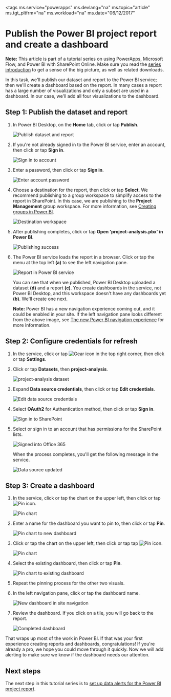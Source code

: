 <properties
	pageTitle="Publish the Power BI project report and create a dashboard | Microsoft PowerApps"
	description="In this task, we'll publish our dataset and report to the Power BI service; then we'll create a dashboard based on the report."
	services=""
	suite="powerapps"
	documentationCenter="na"
	authors="mgblythe"
	manager="anneta"
	editor=""
	tags=""/>
<tags
	ms.service="powerapps"
	ms.devlang="na"
	ms.topic="article"
	ms.tgt_pltfrm="na"
	ms.workload="na"
	ms.date="06/12/2017"

# Publish the Power BI project report and create a dashboard

**Note:** This article is part of a tutorial series on using PowerApps, Microsoft Flow, and Power BI with SharePoint Online. Make sure you read the [series introduction](sharepoint-scenario-intro.md) to get a sense of the big picture, as well as related downloads.

In this task, we'll publish our dataset and report to the Power BI service; then we'll create a dashboard based on the report. In many cases a report has a large number of visualizations and only a subset are used in a dashboard. In our case, we'll add all four visualizations to the dashboard.

## Step 1: Publish the dataset and report

1. In Power BI Desktop, on the **Home** tab, click or tap **Publish**.

    ![Publish dataset and report](./media/sharepoint-scenario-publish-report/06-01-01-publish.png)

2. If you're not already signed in to the Power BI service, enter an account, then click or tap **Sign in**.

    ![Sign in to account](./media/sharepoint-scenario-publish-report/06-01-02-account.png)

3. Enter a password, then click or tap **Sign in**.

    ![Enter account password](./media/sharepoint-scenario-publish-report/06-01-03-password.png)

4. Choose a destination for the report, then click or tap **Select**. We recommend publishing to a group workspace to simplify access to the report in SharePoint. In this case, we are publishing to the **Project Management** group workspace. For more information, see [Creating groups in Power BI](https://powerbi.microsoft.com/documentation/powerbi-service-create-a-group-in-power-bi).

    ![Destination workspace](./media/sharepoint-scenario-publish-report/06-01-04-workspace.png)

5. After publishing completes, click or tap **Open 'project-analysis.pbx' in Power BI**.

    ![Publishing success](./media/sharepoint-scenario-publish-report/06-01-05-open-report.png)

6. The Power BI service loads the report in a browser. Click or tap the menu at the top left **(a)** to see the left navigation pane.

    ![Report in Power BI service](./media/sharepoint-scenario-publish-report/06-01-06-service-report.png)

    You can see that when we published, Power BI Desktop uploaded a dataset **(d)** and a report **(c)**. You create dashboards in the service, not Power BI Desktop, and this workspace doesn't have any dashboards yet **(b)**. We'll create one next.

    **Note:** Power BI has a new navigation experience coming out, and it could be enabled in your site. If the left navigation pane looks different from the above image, see [The new Power BI navigation experience](https://powerbi.microsoft.com/documentation/powerbi-service-the-new-power-bi-experience) for more information.

## Step 2: Configure credentials for refresh

1. In the service, click or tap ![Gear icon](./media/sharepoint-scenario-publish-report/icon-gear.png) in the top right corner, then click or tap **Settings**.

2. Click or tap **Datasets**, then **project-analysis**.

    ![project-analysis dataset](./media/sharepoint-scenario-publish-report/06-01-07-dataset.png)

3. Expand **Data source credentials**, then click or tap **Edit credentials**.

    ![Edit data source credentials](./media/sharepoint-scenario-publish-report/06-01-08-credentials.png)

4. Select **OAuth2** for Authentication method, then click or tap **Sign in**.

    ![Sign in to SharePoint](./media/sharepoint-scenario-publish-report/06-01-09-sign-in.png)

5. Select or sign in to an account that has permissions for the SharePoint lists.

    ![Signed into Office 365](./media/sharepoint-scenario-publish-report/06-01-10-account.png)

    When the process completes, you'll get the following message in the service.

    ![Data source updated](./media/sharepoint-scenario-publish-report/06-01-11-updated.png)

## Step 3: Create a dashboard

1. In the service, click or tap the chart on the upper left, then click or tap ![Pin icon](./media/sharepoint-scenario-publish-report/icon-pin.png).

    ![Pin chart](./media/sharepoint-scenario-publish-report/06-01-12-pin-projected.png)

2. Enter a name for the dashboard you want to pin to, then click or tap **Pin**.

    ![Pin chart to new dashboard](./media/sharepoint-scenario-publish-report/06-01-13-pin-new.png)

3. Click or tap the chart on the upper left, then click or tap tap ![Pin icon](./media/sharepoint-scenario-publish-report/icon-pin.png).

    ![Pin chart](./media/sharepoint-scenario-publish-report/06-01-14-pin-variance.png)

4. Select the existing dashboard, then click or tap **Pin**.

    ![Pin chart to existing dashboard](./media/sharepoint-scenario-publish-report/06-01-15-pin-existing.png)

5. Repeat the pinning process for the other two visuals.

6. In the left navigation pane, click or tap the dashboard name.

    ![New dashboard in site navigation](./media/sharepoint-scenario-publish-report/06-01-16-dashboard-menu.png)

7. Review the dashboard. If you click on a tile, you will go back to the report.

    ![Completed dashboard](./media/sharepoint-scenario-publish-report/06-01-17-dashboard-completed.png)

That wraps up most of the work in Power BI. If that was your first experience creating reports and dashboards, congratulations! If you're already a pro, we hope you could move through it quickly. Now we will add alerting to make sure we know if the dashboard needs our attention.

## Next steps

The next step in this tutorial series is to [set up data alerts for the Power BI project report](sharepoint-scenario-alerts-flow.md).
